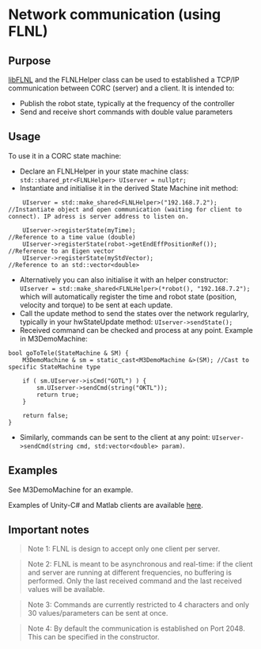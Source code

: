# Network communication (using FLNL)

## Purpose
[libFLNL](https://github.com/vcrocher/libFLNL) and the FLNLHelper class can be used to established a TCP/IP communication between CORC (server) and a client. It is intended to:
- Publish the robot state, typically at the frequency of the controller
- Send and receive short commands with double value parameters

## Usage
To use it in a CORC state machine:
- Declare an FLNLHelper in your state machine class: `std::shared_ptr<FLNLHelper> UIserver = nullptr;`
- Instantiate and initialise it in the derived State Machine init method:
```
	UIserver = std::make_shared<FLNLHelper>("192.168.7.2");       //Instantiate object and open communication (waiting for client to connect). IP adress is server address to listen on.

	UIserver->registerState(myTime);                          //Reference to a time value (double)
	UIserver->registerState(robot->getEndEffPositionRef());   //Reference to an Eigen vector
	UIserver->registerState(myStdVector);                     //Reference to an std::vector<double>
```
- Alternatively you can also initialise it with an helper constructor: `UIserver = std::make_shared<FLNLHelper>(*robot(), "192.168.7.2");` which will automatically register the time and robot state (position, velocity and torque) to be sent at each update.
- Call the update method to send the states over the network regularlry, typically in your hwStateUpdate method: `UIserver->sendState();`
- Received command can be checked and process at any point. Example in M3DemoMachine:
```
bool goToTele(StateMachine & SM) {
    M3DemoMachine & sm = static_cast<M3DemoMachine &>(SM); //Cast to specific StateMachine type

    if ( sm.UIserver->isCmd("GOTL") ) {
        sm.UIserver->sendCmd(string("OKTL"));
        return true;
    }

    return false;
}
```
- Similarly, commands can be sent to the client at any point: `UIserver->sendCmd(string cmd, std:vector<double> param)`.

## Examples
See M3DemoMachine for an example.

Examples of Unity-C# and Matlab clients are available [here](https://github.com/UniMelbHumanRoboticsLab/CORC-UI-Demo).

## Important notes

> Note 1: FLNL is design to accept only one client per server.

> Note 2: FLNL is meant to be asynchronous and real-time: if the client and server are running at different frequencies, no buffering is performed. Only the last received command and the last received values will be available.

> Note 3: Commands are currently restricted to 4 characters and only 30 values/parameters can be sent at once.

> Note 4: By default the communication is established on Port 2048. This can be specified in the constructor.

